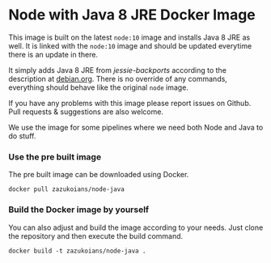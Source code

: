 # Node with Java 8 JRE Docker Image

This image is built on the latest `node:10` image and installs Java 8 JRE as well. It is linked with the `node:10` image and should be updated everytime there is an update in there.

It simply adds Java 8 JRE from *jessie-backports* according to the description at [debian.org](https://wiki.debian.org/Java/). There is no override of any commands, everything should behave like the original `node` image.

If you have any problems with this image please report issues on Github. Pull requests & suggestions are also welcome.

We use the image for some pipelines where we need both Node and Java to do stuff.

### Use the pre built image

The pre built image can be downloaded using Docker.

    docker pull zazukoians/node-java


### Build the Docker image by yourself

You can also adjust and build the image according to your needs. Just clone the repository and then execute the build command.

    docker build -t zazukoians/node-java .


